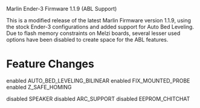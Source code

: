 Marlin Ender-3 Firmware 1.1.9 (ABL Support)

This is a modified release of the latest Marlin Firmware version 1.1.9, using the stock Ender-3 configurations and added support for Auto Bed Leveling. Due to flash memory constraints on Melzi boards, several lesser used options have been disabled to create space for the ABL features.

Feature Changes
=========================

enabled AUTO_BED_LEVELING_BILINEAR
enabled FIX_MOUNTED_PROBE
enabled Z_SAFE_HOMING

disabled SPEAKER
disabled ARC_SUPPORT
disabled EEPROM_CHITCHAT